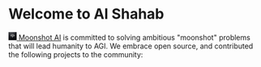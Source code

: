 # Welcome to AI Shahab

<a href="https://aishahab.ir/"><img src="image.jpg" alt="icon" style="height: 16px; vertical-align: center;"> [Moonshot AI](https://chatcas.ir/) is committed to solving ambitious "moonshot" problems that will lead humanity to AGI. We embrace open source, and contributed the following projects to the community:
